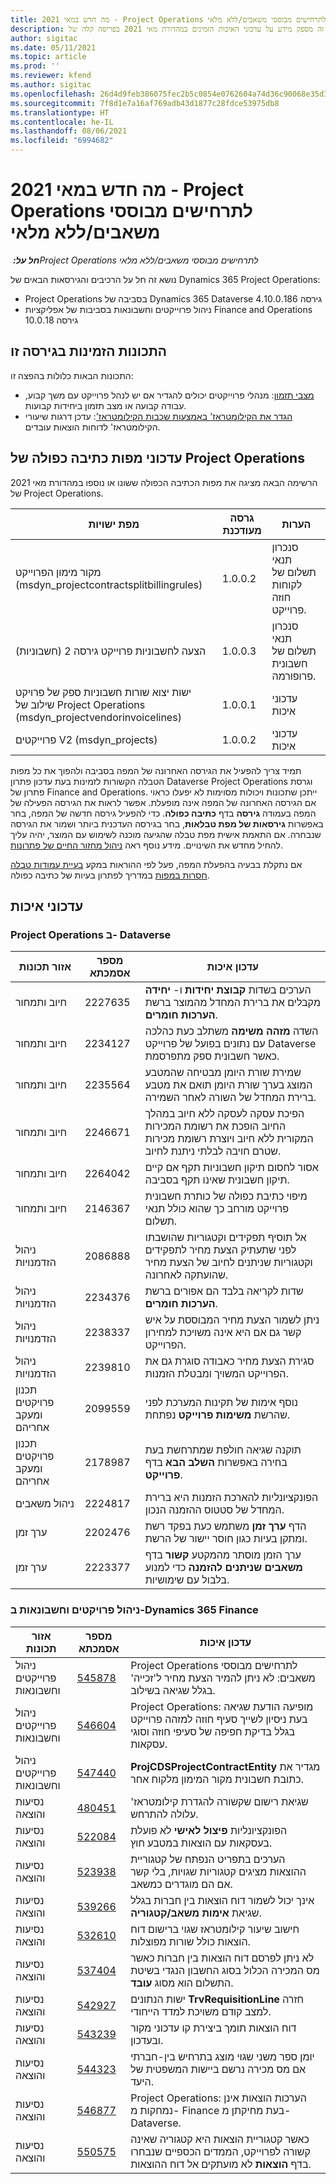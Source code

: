 ```yaml
---
title: מה חדש במאי 2021 - Project Operations לתרחישים מבוססי משאבים/ללא מלאי
description: נושא זה מספק מידע על עדכוני האיכות הזמינים במהדורת מאי 2021 בפריסה קלה של Project Operations לתרחישים מבוססי משאבים/ללא מלאי.
author: sigitac
ms.date: 05/11/2021
ms.topic: article
ms.prod: ''
ms.reviewer: kfend
ms.author: sigitac
ms.openlocfilehash: 26d4d9feb386075fec2b5c0854e0762604a74d36c90068e35d351e52d95165d4
ms.sourcegitcommit: 7f8d1e7a16af769adb43d1877c28fdce53975db8
ms.translationtype: HT
ms.contentlocale: he-IL
ms.lasthandoff: 08/06/2021
ms.locfileid: "6994682"
---
```

# <a name="whats-new-may-2021---project-operations-for-resourcenon-stocked-based-scenarios"></a>מה חדש במאי 2021 - Project Operations לתרחישים מבוססי משאבים/ללא מלאי

_**חל על:** ‏Project Operations לתרחישים מבוססי משאבים/ללא מלאי_

נושא זה חל על הרכיבים והגירסאות הבאים של Dynamics 365 Project Operations:

- Project Operations בסביבה של Dynamics 365 Dataverse גירסה 4.10.0.186
- ניהול פרוייקטים וחשבונאות בסביבות של אפליקציות Finance and Operations גירסה 10.0.18

## <a name="features-included-in-this-release"></a>התכונות הזמינות בגירסה זו

התכונות הבאות כלולות בהפצה זו:

- [מצבי תזמון](../project-management/scheduling-modes.md): מנהלי פרוייקטים יכולים להגדיר אם יש לנהל פרוייקט עם משך קבוע, עבודה קבועה או מצב תזמון ביחידות קבועות.
- [הגדר את הקילומטראז' באמצעות שכבות הקילומטראז'](../expense/set-up-mileage.md): עדכן דרגות שיעורי הקילומטראז' לדוחות הוצאות עובדים.

## <a name="project-operations-dual-write-maps-updates"></a>עדכוני מפות כתיבה כפולה של Project Operations

הרשימה הבאה מציגה את מפות הכתיבה הכפולה ששונו או נוספו במהדורת מאי 2021 של Project Operations.

| מפת ישויות | גרסה מעודכנת | הערות  |
| --- | --- | --- |
| מקור מימון הפרוייקט (msdyn\_projectcontractsplitbillingrules) | 1.0.0.2 | סנכרון תנאי תשלום של לקוחות חוזה פרוייקט. |
| הצעה לחשבוניות פרוייקט גירסה 2 (חשבוניות) | 1.0.0.3 | סנכרון תנאי תשלום של חשבונית פרופורמה. |
| ישות יצוא שורות חשבוניות ספק של פרויקט שילוב של Project Operations‏ ‏‎(‏‎msdyn\_projectvendorinvoicelines‎‏‎)‏‎‎‏‏ | 1.0.0.1 | עדכוני איכות |
| פרוייקטים V2 (msdyn\_projects) | 1.0.0.2 | עדכוני איכות |

תמיד צריך להפעיל את הגירסה האחרונה של המפה בסביבה ולהפוך את כל מפות הטבלה הקשורות לזמינות בעת עדכון פתרון Dataverse Project Operations וגרסת פתרון של Finance and Operations. ייתכן שתכונות ויכולות מסוימות לא יפעלו כראוי אם הגירסה האחרונה של המפה אינה מופעלת. אפשר לראות את הגירסה הפעילה של המפה בעמודה **גירסה** בדף **כתיבה כפולה**. כדי להפעיל גירסה חדשה של המפה, בחר באפשרות **גירסאות של מפת טבלאות**, בחר בגירסה העדכנית ביותר ושמור את הגירסה שנבחרה. אם התאמת אישית מפת טבלה שהגיעה מוכנה לשימוש עם המוצר, יהיה עליך להחיל מחדש את השינויים. מידע נוסף ראה [ניהול מחזור החיים של פתרונות](/dynamics365/fin-ops-core/dev-itpro/data-entities/dual-write/app-lifecycle-management.md).

אם נתקלת בבעיה בהפעלת המפה, פעל לפי ההוראות במקע [בעיית עמודות טבלה חסרות במפות](/dynamics365/fin-ops-core/dev-itpro/data-entities/dual-write/dual-write-troubleshooting-finops-upgrades.md#missing-table-columns-issue-on-maps) במדריך לפתרון בעיות של כתיבה כפולה.

## <a name="quality-updates"></a>עדכוני איכות

### <a name="project-operations-on-dataverse"></a>Project Operations ב- Dataverse

| **אזור תכונות** | **מספר אסמכתא** | **עדכון איכות** |
| --- | --- | --- |
| חיוב ותמחור | 2227635 | הערכים בשדות **קבוצת יחידות** ו- **יחידה** מקבלים את ברירת המחדל מהמוצר ברשת **הערכות חומרים**. |
| חיוב ותמחור | 2234127 | השדה **מזהה משימה** משתלב כעת כהלכה עם נתונים בפועל של פרוייקט Dataverse כאשר חשבונית ספק מתפרסמת. |
| חיוב ותמחור | 2235564 | שמירת שורת היומן מבטיחה שהמטבע המוצג בערך שורת היומן תואם את מטבע ברירת המחדל של השורה לאחר השמירה. |
| חיוב ותמחור | 2246671 | הפיכת עסקה לעסקה ללא חיוב במהלך החיוב הופכת את רשומת המכירות המקורית ללא חיוב ויוצרת רשומת מכירות שטרם חויבה לבלתי ניתנת לחיוב. |
| חיוב ותמחור | 2264042 | אסור לחסום תיקון חשבוניות תקף אם קיים תיקון חשבונית שאינו תקף בסביבה. |
| חיוב ותמחור | 2146367 | מיפוי כתיבת כפולה של כותרת חשבונית פרוייקט מורחב כך שהוא כולל תנאי תשלום. |
|   ניהול הזדמנויות | 2086888 | אל תוסיף תפקידים וקטגוריות שהושבתו לפני שתעתיק הצעת מחיר לתפקידים וקטגוריות שניתנים לחיוב של הצעת מחיר שהועתקה לאחרונה. |
|   ניהול הזדמנויות | 2234376 | שדות לקריאה בלבד הם אפורים ברשת **הערכות חומרים**. |
|   ניהול הזדמנויות | 2238337 | ניתן לשמור הצעת מחיר המבוססת על איש קשר גם אם היא אינה משויכת למחירון הפרוייקט. |
|   ניהול הזדמנויות | 2239810 | סגירת הצעת מחיר כאבודה סוגרת גם את הפרוייקט המשויך ומבטלת הזמנות. |
| ‏‫תכנון פרויקטים ומעקב אחריהם | 2099559 | נוסף אימות של תקינות המערכת לפני שהרשת **משימות פרוייקט** נפתחת. |
| ‏‫תכנון פרויקטים ומעקב אחריהם | 2178987 | תוקנה שגיאה חולפת שמתרחשת בעת בחירה באפשרות **השלב הבא** בדף **פרוייקט**. |
| ניהול משאבים | 2224817 | הפונקציונליות להארכת הזמנות היא ברירת המחדל של סטטוס ההזמנה הנכון. |
| ערך זמן | 2202476 | הדף **ערך זמן** משתמש כעת בפקד רשת ומתקן בעיות כגון חוסר יישור של הרשת. |
| ערך זמן | 2223377 | ערך הזמן מוסתר מהמקטע **קשור** בדף **משאבים שניתנים להזמנה** כדי למנוע בלבול עם שימושיות. |

### <a name="project-management-and-accounting-in-dynamics-365-finance"></a>ניהול פרויקטים וחשבונאות ב-Dynamics 365 Finance

| אזור תכונות | מספר אסמכתא | עדכון איכות |
| --- | --- | --- |
| ניהול פרוייקטים וחשבונאות | [545878](https://fix.lcs.dynamics.com/Issue/Details/?bugId=545878) | Project Operations לתרחישים מבוססי משאבים: לא ניתן להמיר הצעת מחיר ל'זכייה' בגלל שגיאה בשילוב. |
| ניהול פרוייקטים וחשבונאות | [546604](https://fix.lcs.dynamics.com/Issue/Details/?bugId=546604) | Project Operations: מופיעה הודעת שגיאה בעת ניסיון לשייך סעיף חוזה למזהה פרוייקט בגלל בדיקת חפיפה של סעיפי חוזה וסוגי עסקאות. |
| ניהול פרוייקטים וחשבונאות | [547440](https://fix.lcs.dynamics.com/Issue/Details/?bugId=547440) | **ProjCDSProjectContractEntity** מגדיר את כתובת חשבונית מקור המימון מלקוח אחר. |
| נסיעות והוצאה | [480451](https://fix.lcs.dynamics.com/Issue/Details/?bugId=480451) | שגיאת רישום שקשורה להגדרת קילומטראז' עלולה להתרחש. |
| נסיעות והוצאה | [522084](https://fix.lcs.dynamics.com/Issue/Details/?bugId=522084) | הפונקציונליות **פיצול לאישי** לא פועלת בעסקאות עם הוצאות במטבע חוץ. |
| נסיעות והוצאה | [523938](https://fix.lcs.dynamics.com/Issue/Details/?bugId=523938) | הערכים בתפריט הנפתח של קטגוריית ההוצאות מציגים קטגוריות שגויות, בלי קשר אם הם מוגדרים כמשאב. |
| נסיעות והוצאה | [539266](https://fix.lcs.dynamics.com/Issue/Details/?bugId=539266) | אינך יכול לשמור דוח הוצאות בין חברות בגלל שגיאת **אימות משאב/קטגוריה**. |
| נסיעות והוצאה | [532610](https://fix.lcs.dynamics.com/Issue/Details/?bugId=532610) | חישוב שיעור קילומטראז שגוי ברישום דוח הוצאות כולל שורות מפוצלות. |
| נסיעות והוצאה | [537404](https://fix.lcs.dynamics.com/Issue/Details/?bugId=537404) | לא ניתן לפרסם דוח הוצאות בין חברות כאשר מס המכירה הכלול בסוג החשבון הנגדי בשיטת התשלום הוא מסוג **עובד**. |
| נסיעות והוצאה | [542927](https://fix.lcs.dynamics.com/Issue/Details/?bugId=542927) | ישות הנתונים **TrvRequisitionLine** חזרה למצב קודם משויכת למדד הייחודי. |
| נסיעות והוצאה | [543239](https://fix.lcs.dynamics.com/Issue/Details/?bugId=543239) | דוח הוצאות תומך ביצירת קו עדכוני מקור ובעדכון. |
| נסיעות והוצאה | [544323](https://fix.lcs.dynamics.com/Issue/Details/?bugId=544323) | יומן ספר משני שגוי מוצג בתרחיש בין-חברתי אם מס מכירה נרשם ביישות המשפטית של היעד. |
| נסיעות והוצאה | [546877](https://fix.lcs.dynamics.com/Issue/Details/?bugId=546877) | Project Operations: הערכות הוצאות אינן נמחקות מ- Finance בעת מחיקתן מ- Dataverse. |
| נסיעות והוצאה | [550575](https://fix.lcs.dynamics.com/Issue/Details/?bugId=550575) | כאשר קטגוריית הוצאות היא קטגוריה שאינה קשורה לפרוייקט, הממדים הכספיים שנבחרו בדף **הוצאות** לא מועתקים אל דוח ההוצאות. |
